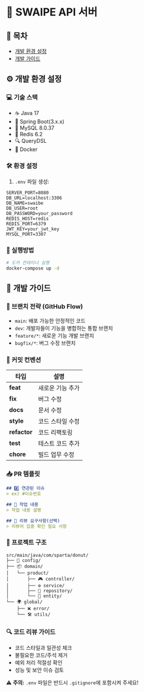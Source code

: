 # 🚀 SWAIPE API 서버

## 📑 목차
- [개발 환경 설정](#-개발-환경-설정)
- [개발 가이드](#-개발-가이드)

## ⚙️ 개발 환경 설정

### 💻 기술 스택
- ☕️ Java 17
- 🌱 Spring Boot(3.x.x)
- 🐬 MySQL 8.0.37
- 🔄 Redis 6.2
- 🔍 QueryDSL
- 🐳 Docker

### 🛠️ 환경 설정
1. `.env` 파일 생성:
```properties
SERVER_PORT=8080
DB_URL=localhost:3306
DB_NAME=swaibe
DB_USER=root
DB_PASSWORD=your_password
REDIS_HOST=redis
REDIS_PORT=6379
JWT_KEY=your_jwt_key
MYSQL_PORT=3307
```

### 🚀 실행방법
```bash
# 도커 컨테이너 실행
docker-compose up -d
```

## 🌱 개발 가이드

### 🔀 브랜치 전략 (GitHub Flow)
* `main`: 배포 가능한 안정적인 코드
* `dev`: 개발자들이 기능을 병합하는 통합 브랜치
* `feature/*`: 새로운 기능 개발 브랜치
* `bugfix/*`: 버그 수정 브랜치

### 📝 커밋 컨벤션
| 타입 | 설명 |
|------|------|
| **feat** | 새로운 기능 추가 |
| **fix** | 버그 수정 |
| **docs** | 문서 수정 |
| **style** | 코드 스타일 수정 |
| **refactor** | 코드 리팩토링 |
| **test** | 테스트 코드 추가 |
| **chore** | 빌드 업무 수정 |

### 📥 PR 템플릿
```markdown
## #️⃣ 연관된 이슈
> ex) #이슈번호

## 📝 작업 내용
> 작업 내용 설명

## 💬 리뷰 요구사항(선택)
> 리뷰어 집중 확인 필요 사항
```

### 📂 프로젝트 구조
```
src/main/java/com/sparta/donut/
├── 🔧 config/
├── 📦 domain/
│   └── product/
│       ├── 🎮 controller/
│       ├── ⚙️ service/
│       ├── 💾 repository/
│       └── 📑 entity/
└── 🌍 global/
    ├── ❌ error/
    └── 🛠️ utils/
```

### 🔍 코드 리뷰 가이드
- 코드 스타일과 일관성 체크
- 불필요한 코드/주석 제거
- 예외 처리 적절성 확인
- 성능 및 보안 이슈 검토

⚠️ **주의:** `.env` 파일은 반드시 `.gitignore`에 포함시켜 주세요!
